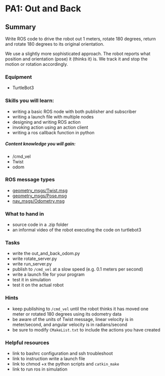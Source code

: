 # PA1: Out and Back

## Summary
Write ROS code to drive the robot out 1 meters, rotate 180 degrees, return and rotate 180 degrees to its original orientation. 

We use a slightly more sophisticated approach. The robot reports what position and orientation (pose) it (thinks it) is. We track it and stop the motion or rotation accordingly.

### Equipment
- TurtleBot3

### Skills you will learn:
- writing a basic ROS node with both publisher and subscriber
- writing a launch file with multiple nodes
- designing and writing ROS action
- invoking action using an action client
- writing a ros callback function in python

##### Content knowledge you will gain:

- /cmd_vel 
- Twist
- odom

### ROS message types
- [geometry_msgs/Twist.msg](http://docs.ros.org/melodic/api/sensor_msgs/html/msg/LaserScan.html)
- [geometry_msgs/Pose.msg](http://docs.ros.org/melodic/api/geometry_msgs/html/msg/Pose.html)
- [nav_msgs/Odometry.msg](http://docs.ros.org/melodic/api/nav_msgs/html/msg/Odometry.html)

### What to hand in
- source code in a .zip folder
- an informal video of the robot executing the code on turtlebot3
  
### Tasks
- write the out_and_back_odom.py
- write rotate_server.py
- write run_server.py
- publish to `/cmd_vel` at a slow speed (e.g. 0.1 meters per second)
- write a launch file for your program
- test it in simulation
- test it on the actual robot

### Hints
- keep publishing to `/cmd_vel` until the robot thinks it has moved one meter or rotated 180 degrees using its odometry data
- be aware of the units of Twist message, linear velocity is in meter/second, and angular velocity is in radians/second
- be sure to modify `CMakeList.txt` to include the actions you have created
  

### Helpful resources
- link to bashrc configuration and ssh troubleshoot
- link to instruction write a launch file
- link to chmod +x the python scripts and `catkin_make`
- link to run ros in simulation
